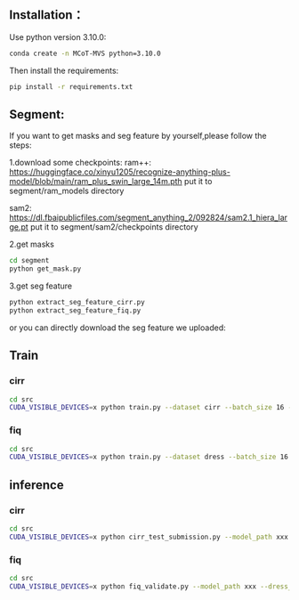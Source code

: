 ## Installation：

Use python version 3.10.0:
```bash
conda create -n MCoT-MVS python=3.10.0
```
Then install the requirements:
```bash
pip install -r requirements.txt
```

## Segment:
If you want to get masks and seg feature by yourself,please follow the steps:

1.download some checkpoints:
ram++: https://huggingface.co/xinyu1205/recognize-anything-plus-model/blob/main/ram_plus_swin_large_14m.pth
put it to segment/ram_models directory

sam2: https://dl.fbaipublicfiles.com/segment_anything_2/092824/sam2.1_hiera_large.pt
put it to segment/sam2/checkpoints directory

2.get masks
```bash
cd segment
python get_mask.py
```

3.get seg feature
```bash
python extract_seg_feature_cirr.py
python extract_seg_feature_fiq.py
```

or you can directly download the seg feature we uploaded:



## Train 
### cirr
```bash
cd src
CUDA_VISIBLE_DEVICES=x python train.py --dataset cirr --batch_size 16 --loss_weight 100
```

### fiq
```bash
cd src
CUDA_VISIBLE_DEVICES=x python train.py --dataset dress --batch_size 16 --loss_weight 10 --lr 1e-5
```

## inference
### cirr
```bash
cd src
CUDA_VISIBLE_DEVICES=x python cirr_test_submission.py --model_path xxx --submission_name test
```

### fiq
```bash
cd src
CUDA_VISIBLE_DEVICES=x python fiq_validate.py --model_path xxx --dress_type dress
```
